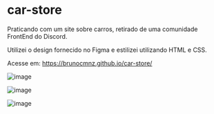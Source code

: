# car-store
Praticando com um site sobre carros, retirado de uma comunidade FrontEnd do Discord.

Utilizei o design fornecido no Figma e estilizei utilizando HTML e CSS.

Acesse em: https://brunocmnz.github.io/car-store/

![image](https://github.com/brunocmnz/car-store/assets/117315412/2656268b-f43b-4eb6-b6b5-bd09dc9e2f80)

![image](https://github.com/brunocmnz/car-store/assets/117315412/7d4cf68c-1f99-4bd7-8f7d-6dc1fe57b9b1)

![image](https://github.com/brunocmnz/car-store/assets/117315412/41e698b9-53d5-4885-8616-c417c4437b42)


